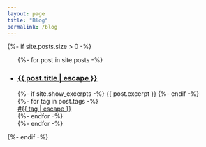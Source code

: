 ```yaml
---
layout: page
title: "Blog"
permalink: /blog
---
```


<div>
  {%- if site.posts.size > 0 -%}
  <!--<h2 class="post-list-heading">{{ page.list_title | default: "Posts" }}</h2>-->
  <ul class="post-list">
    {%- for post in site.posts -%}
    <li>
      <!--{%- assign date_format = site.minima.date_format | default: "%b %-d, %Y" -%}
        <span class="post-meta">{{ post.date | date: date_format }}</span>-->
      <h3>
        <a class="post-link" href="{{ post.url | relative_url }}">
          {{ post.title | escape }}
        </a>
      </h3>
      <span class="post-excerpt">
        {%- if site.show_excerpts -%}
        {{ post.excerpt }}
        {%- endif -%}
      </span>
      <div class="post-tags">
        {%- for tag in post.tags -%}
        <div><a href="/blog/tags/{{ tag | escape }}">#{{ tag | escape }}</a></div>
        {%- endfor -%}
      </div>
    </li>
    {%- endfor -%}
  </ul>
  {%- endif -%}
</div>